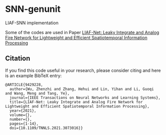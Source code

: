 # SNN-genunit

LIAF-SNN implementation

Some of the codes are used in Paper [LIAF-Net: Leaky Integrate and Analog Fire Network for Lightweight and Efficient Spatiotemporal Information Processing](https://ieeexplore.ieee.org/abstract/document/9429228)

## Citation
If you find this code useful in your research, please consider citing and here is an example BibTeX entry:


```
@ARTICLE{9429228,
  author={Wu, Zhenzhi and Zhang, Hehui and Lin, Yihan and Li, Guoqi and Wang, Meng and Tang, Ye},
  journal={IEEE Transactions on Neural Networks and Learning Systems}, 
  title={LIAF-Net: Leaky Integrate and Analog Fire Network for Lightweight and Efficient Spatiotemporal Information Processing}, 
  year={2021},
  volume={},
  number={},
  pages={1-14},
  doi={10.1109/TNNLS.2021.3073016}}
```
